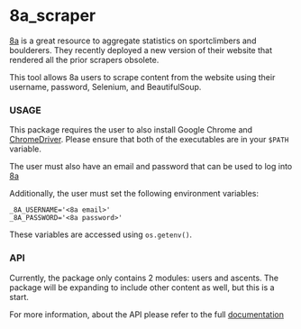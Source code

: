 # 8a_scraper

[8a](https://www.8a.nu/) is a great resource to aggregate statistics on sportclimbers and boulderers. They recently deployed a new version of their website that rendered all the prior scrapers obsolete.

This tool allows 8a users to scrape content from the website using their username, password, Selenium, and BeautifulSoup.

### USAGE

This package requires the user to also install Google Chrome and [ChromeDriver](https://chromedriver.chromium.org/downloads). Please ensure that both of the executables are in your `$PATH` variable.

The user must also have an email and password that can be used to log into [8a](https://www.8a.nu/)

Additionally, the user must set the following environment variables:

```
_8A_USERNAME='<8a email>'
_8A_PASSWORD='<8a password>'
```

These variables are accessed using `os.getenv()`.

### API
Currently, the package only contains 2 modules: users and ascents.
The package will be expanding to include other content as well, but this is a start.

For more information, about the API please refer to the full [documentation](https://github.com/vishaalagartha/8a_scraper/blob/master/API.md)


